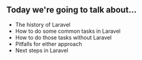 Today we're going to talk about...
----------------------------------
- The history of Laravel
- How to do some common tasks in Laravel
- How to do those tasks without Laravel
- Pitfalls for either approach
- Next steps in Laravel
